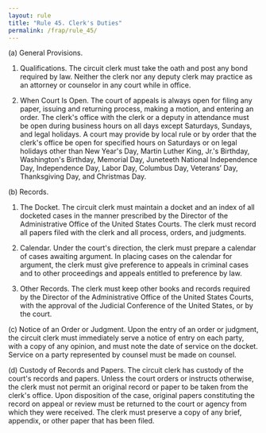 ```yaml
---
layout: rule
title: "Rule 45. Clerk's Duties"
permalink: /frap/rule_45/
---
```


(a) General Provisions.


1. Qualifications. The circuit clerk must take the oath and post any bond required by law. Neither the clerk nor any deputy clerk may practice as an attorney or counselor in any court while in office.


2. When Court Is Open. The court of appeals is always open for filing any paper, issuing and returning process, making a motion, and entering an order. The clerk's office with the clerk or a deputy in attendance must be open during business hours on all days except Saturdays, Sundays, and legal holidays. A court may provide by local rule or by order that the clerk's office be open for specified hours on Saturdays or on legal holidays other than New Year's Day, Martin Luther King, Jr.'s Birthday, Washington's Birthday, Memorial Day, Juneteeth National Independence Day,  Independence Day, Labor Day, Columbus Day, Veterans’ Day, Thanksgiving Day, and Christmas Day.


(b) Records.


1. The Docket. The circuit clerk must maintain a docket and an index of all docketed cases in the manner prescribed by the Director of the Administrative Office of the United States Courts. The clerk must record all papers filed with the clerk and all process, orders, and judgments.


2. Calendar. Under the court's direction, the clerk must prepare a calendar of cases awaiting argument. In placing cases on the calendar for argument, the clerk must give preference to appeals in criminal cases and to other proceedings and appeals entitled to preference by law.


3. Other Records. The clerk must keep other books and records required by the Director of the Administrative Office of the United States Courts, with the approval of the Judicial Conference of the United States, or by the court.


(c) Notice of an Order or Judgment. Upon the entry of an order or judgment, the circuit clerk must immediately serve a notice of entry on each party, with a copy of any opinion, and must note the date of service on the docket. Service on a party represented by counsel must be made on counsel.


(d) Custody of Records and Papers. The circuit clerk has custody of the court's records and papers. Unless the court orders or instructs otherwise, the clerk must not permit an original record or paper to be taken from the clerk's office. Upon disposition of the case, original papers constituting the record on appeal or review must be returned to the court or agency from which they were received. The clerk must preserve a copy of any brief, appendix, or other paper that has been filed.
